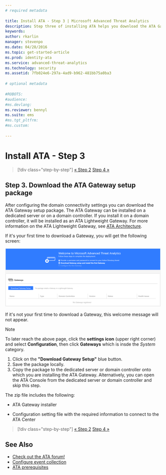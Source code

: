 ```yaml
---
# required metadata

title: Install ATA - Step 3 | Microsoft Advanced Threat Analytics
description: Step three of installing ATA helps you download the ATA Gateway setup package.
keywords:
author: rkarlin
manager: stevenpo
ms.date: 04/28/2016
ms.topic: get-started-article
ms.prod: identity-ata
ms.service: advanced-threat-analytics
ms.technology: security
ms.assetid: 7fb024e6-297a-4ad9-b962-481bb75a0ba3

# optional metadata

#ROBOTS:
#audience:
#ms.devlang:
ms.reviewer: bennyl
ms.suite: ems
#ms.tgt_pltfrm:
#ms.custom:

---
```


# Install ATA - Step 3

>[!div class="step-by-step"]
[« Step 2](install-ata-step2.md)
[Step 4 »](install-ata-step4.md)

## Step 3. Download the ATA Gateway setup package
After configuring the domain connectivity settings you can download the ATA Gateway setup package. The ATA Gateway can be installed on a dedicated server or on a domain controller. If you install it on a domain controller, it will be installed as an ATA Lightweight Gateway. For more information on the ATA Lightweight Gateway, see [ATA Architecture](/advanced-threat-analytics/plan-design/ata-architecture). 

If it's your first time to download a Gateway, you will get the following screen:

![ATA gateway configuration settings](media/ATA-welcome-download-gateway.PNG)

If it's not your first time to download a Gateway, this welcome message will not appear.

> [!NOTE] 
> To later reach the above page, click the **settings icon** (upper right corner) and select **Configuration**, then click **Gateways** which is insde the *System* category.  

1.  Click on the **"Download Gateway Setup"** blue button.
2.  Save the package locally.
3.  Copy the package to the dedicated server or domain controller onto which you are installing the ATA Gateway. Alternatively, you can open the ATA Console from the dedicated server or domain controller and skip this step.

The zip file includes the following:

-   ATA Gateway installer

-   Configuration setting file with the required information to connect to the ATA Center


>[!div class="step-by-step"]
[« Step 2](install-ata-step2.md)
[Step 4 »](install-ata-step4.md)

## See Also

- [Check out the ATA forum!](https://social.technet.microsoft.com/Forums/security/home?forum=mata)
- [Configure event collection](configure-event-collection.md)
- [ATA prerequisites](/advanced-threat-analytics/plan-design/ata-prerequisites)

